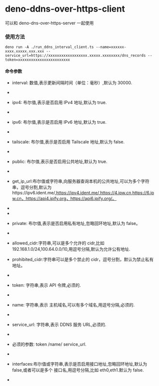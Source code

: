 # deno-ddns-over-https-client

可以和 deno-dns-over-https-server 一起使用

### 使用方法

```
deno run -A ./run_ddns_interval_client.ts --name=xxxxxx-xxxx.xxxxx.xxx.xxx --service_url=https://xxxxxxxxxxxxxxxxxx.xxxxx.xxxxxxxx/dns_records --token=xxxxxxxxxxxxxxxxxxxxxxxx
```

#### 命令参数

- interval: 数值,表示更新间隔时间（单位：毫秒）,默认为 30000.
-
- ipv4: 布尔值,表示是否启用 IPv4 地址,默认为 true.
-
- ipv6: 布尔值,表示是否启用 IPv6 地址,默认为 true.
-
- tailscale: 布尔值,表示是否启用 Tailscale 地址,默认为 false.
-
- public: 布尔值,表示是否启用公共地址,默认为 true.
-
- get_ip_url:布尔值或字符串,向服务器查询本机的公共地址,可以为多个字符串，逗号分割,默认为https://ipv6.ident.me/,https://ipv4.ident.me/,https://4.ipw.cn,https://6.ipw.cn，https://api4.ipify.org，https://api6.ipify.org/。
-
-
- private: 布尔值,表示是否启用私有地址,忽略回环地址,默认为 false。
-
- allowed_cidr:字符串,可以是多个允许的 cidr,比如
  192.168.1.0/24,100.64.0.0/10,用逗号分隔,默认为允许公有地址.

- prohibited_cidr:字符串可以是多个禁止的 cidr，逗号分割，默认为禁止私有地址。
-
- token: 字符串,表示 API 令牌,必须的.
-
- name: 字符串,表示 主机域名,可以有多个域名,用逗号分隔,必须的.
-
- service_url: 字符串,表示 DDNS 服务 URL,必须的.
-
- 必须的参数: token /name/ service_url.
-
- interfaces:布尔值或字符串,表示是否启用接口地址,忽略回环地址,默认为
  false,或者可以是多个 接口名,用逗号分隔,比如 eth0,eth1.默认为 false.
-

